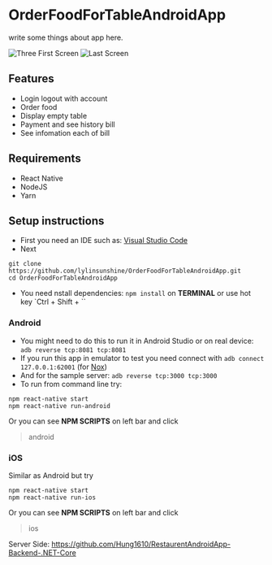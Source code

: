 # OrderFoodForTableAndroidApp
write some things about app here.

![Three First Screen](https://user-images.githubusercontent.com/49482201/71168625-c178ba00-2289-11ea-8899-67267a2a9f13.png?fbclid=IwAR30JZbX37cdVCAmEw8rQ-S6MVoIffRwxr3y23iEqRkaG6Dp1o5-XGnYlEw)
![Last Screen](https://user-images.githubusercontent.com/49482201/70845913-c226e000-1e86-11ea-93dd-47dd106a18bf.png)

## Features
- Login logout with account
- Order food
- Display empty table
- Payment and see history bill
- See infomation each of bill

## Requirements
- React Native
- NodeJS
- Yarn

## Setup instructions
* First you need an IDE such as: [Visual Studio Code](https://code.visualstudio.com/)
* Next
```
git clone https://github.com/lylinsunshine/OrderFoodForTableAndroidApp.git
cd OrderFoodForTableAndroidApp
```
* You need nstall dependencies: `npm install` on **TERMINAL** or use hot key `Ctrl + Shift + ``

### Android

* You might need to do this to run it in Android Studio or on real device: `adb reverse tcp:8081 tcp:8081`
* If you run this app in emulator to test you need connect with `adb connect 127.0.0.1:62001` (for [Nox](https://vn.bignox.com/))
* And for the sample server: `adb reverse tcp:3000 tcp:3000`
* To run from command line try:
```
npm react-native start
npm react-native run-android
```
Or you can see **NPM SCRIPTS** on left bar and click 
> android

### iOS
Similar as Android but try
```
npm react-native start
npm react-native run-ios
```
Or you can see **NPM SCRIPTS** on left bar and click 
> ios

Server Side: https://github.com/Hung1610/RestaurentAndroidApp-Backend-.NET-Core
